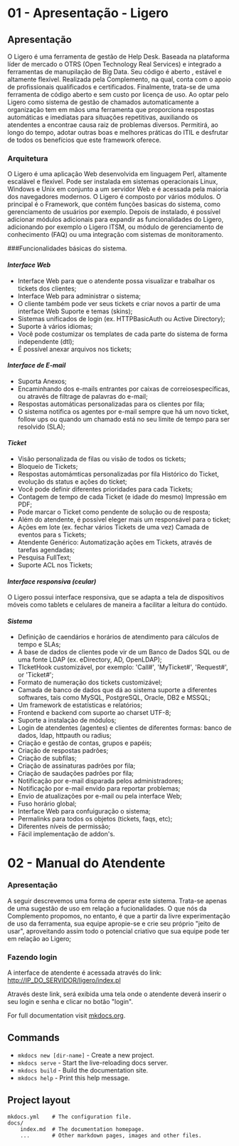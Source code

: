 # 01 - Apresentação - Ligero

## Apresentação

O Ligero é uma ferramenta de gestão de Help Desk. Baseada na plataforma líder de mercado o OTRS (Open Technology Real Services) e integrado a ferramentas de manupilação de Big Data. Seu código é aberto , estável e altamente flexível. Realizada pela Complemento, na qual, conta com o apoio de profissionais qualificados e certificados.
Finalmente, trata-se de uma ferramenta de código aberto e sem custo por licença de uso.
Ao optar pelo Ligero como sistema de gestão de chamados automaticamente a organização tem em mãos uma ferramenta que proporciona respostas automáticas e imediatas para situações repetitivas, auxiliando os atendentes a encontrae causa raiz de problemas diversos. Permitirá, ao longo do tempo, adotar outras boas  e melhores práticas do ITIL e desfrutar de todos os benefícios que este framework oferece.

### Arquitetura

O Ligero é uma aplicação Web desenvolvida em linguagem Perl, altamente escalável e flexível. Pode ser instalada em sistemas operacionais Linux, Windows e Unix em conjunto a um servidor Web e é acessada pela maioria dos navegadores modernos. 
O Ligero é composto por vários módulos. O principal é o Framework, que contém funções basicas do sistema, como gerenciamento de usuários por exemplo. Depois de instalado, é possível adicionar módulos adicionais para expandir as funcionalidades do Ligero, adicionando por exemplo o Ligero ITSM, ou módulo de gerenciamento de conhecimento (FAQ) ou uma integração com sistemas de monitoramento.


###Funcionalidades básicas do sistema.

#### *Interface Web*

* Interface Web para que o atendente possa visualizar e trabalhar os tickets dos clientes;    
* Interface Web para administrar o sistema;    
* O cliente também pode ver seus tickets e criar novos a partir de uma interface Web Suporte e temas (skins);   
* Sistemas unificados de login (ex. HTTPBasicAuth ou Active Directory);  
* Suporte à vários idiomas;  
* Você pode costumizar os templates de cada parte do sistema de forma independente (dtl);    
* É possível anexar arquivos nos tickets;  

#### *Interface de E-mail*

* Suporta Anexos;  
* Encaminhando dos e-mails entrantes por caixas de correiosespecíficas, ou através de filtrage de palavras do e-mail;  
* Respostas automáticas personalizadas para os clientes por fila;  
* O sistema notifica os agentes por e-mail sempre que há um novo ticket, follow ups ou quando um chamado está no seu limite de tempo para ser resolvido (SLA);  

#### *Ticket*

* Visão personalizada de filas ou visão de todos os tickets;  
* Bloqueio de Tickets;   
* Respostas automámticas personalizadas por fila 
Histórico do Ticket, evolução ds status e ações do ticket;   
* Você pode definir diferentes prioridades para cada Tickets;   
* Contagem de tempo de cada Ticket (e idade do mesmo) 
Impressão em PDF;  
* Pode marcar o Ticket como pendente de solução ou de resposta;  
* Além do atendente, é possível eleger mais um responsável para o ticket;  
* Ações em lote (ex. fechar vários Tickets de uma vez)
Camada de eventos para s Tickets;  
* Atendente Genérico: Automatização ações em Tickets, através de tarefas agendadas;   
* Pesquisa FullText;  
* Suporte ACL nos Tickets; 

#### *Interface responsiva (ceular)*

O Ligero possui interface responsiva, que se adapta a tela de dispositivos móveis como tablets e celulares de maneira a facilitar a leitura do contúdo.

#### *Sistema*

* Definição de caendários e horários de atendimento para cálculos de tempo e SLAs;  
* A base de dados de clientes pode vir de um Banco de Dados SQL ou de uma fonte LDAP (ex. eDirectory, AD, OpenLDAP);  
* TIcketHook customizável, por exemplo: 'Call#', 'MyTicket#', 'Request#', or 'Ticket#';  
* Formato de numeração dos tickets customizável; 
* Camada de banco de dados que dá ao sistema suporte a diferentes softwares, tais como MySQL, PostgreSQL, Oracle, DB2 e MSSQL;  
* Um framework de estatísticas e relatórios;  
* Frontend e backend com suporte ao charset UTF-8;  
* Suporte a instalaçào de módulos;   
* Login de atendentes (agentes) e clientes de diferentes formas: banco de dados, ldap, httpauth ou radius;  
* Criação e gestão de contas, grupos e papéis;  
* Criação de respostas padrões;  
* Criação de subfilas;  
* Criação de assinaturas padrões por fila;   
* Criação de saudações padrões por fila;  
* Notificação por e-mail disparada pelos administradores;   
* Notificação por e-mail envido para reportar problemas;   
* Envio de atualizações por e-mail ou pela interface Web;  
* Fuso horário global;   
* Interface Web para confuiguração o sistema;  
* Permalinks para todos os objetos (tickets, faqs, etc);  
* Diferentes níveis de permissão;  
* Fácil implementação de addon's.

# 02 - Manual do Atendente 

### Apresentação

A seguir descrevemos uma forma de operar este sistema. Trata-se apenas de uma sugestão de uso em relação a fucionalidades. O que nós da Complemento propomos, no entanto, é que a partir da livre experimentação de uso da ferramenta, sua equipe apropie-se e crie seu próprio "jeito de usar", aproveitando assim todo o potencial criativo que sua equipe pode ter em relação ao Ligero;

### Fazendo login

A interface de atendente é acessada através do link:    [http://IP_DO_SERVIDOR/ligero/index.pl](http://IP_DO_SERVIDOR/ligero/index.pl)

Através deste link, será exibida uma tela onde o atendente deverá inserir o seu login e senha e clicar no botão "login".


For full documentation visit [mkdocs.org](https://mkdocs.org).

## Commands

* `mkdocs new [dir-name]` - Create a new project.
* `mkdocs serve` - Start the live-reloading docs server.
* `mkdocs build` - Build the documentation site.
* `mkdocs help` - Print this help message.

## Project layout

    mkdocs.yml    # The configuration file.
    docs/
        index.md  # The documentation homepage.
        ...       # Other markdown pages, images and other files.
